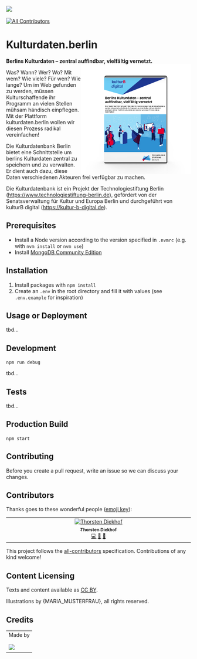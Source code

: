 ![](https://img.shields.io/badge/Built%20with%20%E2%9D%A4%EF%B8%8F-at%20Technologiestiftung%20Berlin-blue)

<!-- ALL-CONTRIBUTORS-BADGE:START - Do not remove or modify this section -->
[![All Contributors](https://img.shields.io/badge/all_contributors-1-orange.svg?style=flat-square)](#contributors-)
<!-- ALL-CONTRIBUTORS-BADGE:END -->

# Kulturdaten.berlin

**Berlins Kulturdaten – zentral auffindbar, vielfältig vernetzt.**
<img src="./media/verpackung.png" align="right" width="300">

Was? Wann? Wer? Wo? Mit wem? Wie viele? Für wen? Wie lange? Um im Web gefunden zu werden, müssen Kulturschaffende ihr Programm an vielen Stellen mühsam händisch einpflegen. Mit der Plattform kulturdaten.berlin wollen wir diesen Prozess radikal vereinfachen!

Die Kulturdatenbank Berlin bietet eine Schnittstelle um berlins Kulturdaten zentral zu speichern und zu verwalten. Er dient auch dazu, diese Daten verschiedenen Akteuren frei verfügbar zu machen.

Die Kulturdatenbank ist ein Projekt der Technologiestiftung Berlin (<https://www.technologiestiftung-berlin.de>), gefördert von der Senatsverwaltung für Kultur und Europa Berlin und durchgeführt von kulturB digital (<https://kultur-b-digital.de>).

## Prerequisites

- Install a Node version according to the version specified in `.nvmrc` (e.g. with `nvm install` or `nvm use`)
- Install [MongoDB Community Edition](https://www.mongodb.com/docs/manual/administration/install-community/)

## Installation

1. Install packages with `npm install`
2. Create an `.env` in the root directory and fill it with values (see `.env.example` for inspiration)

## Usage or Deployment

tbd...

## Development

```shell
npm run debug
```

tbd...

## Tests

tbd...

## Production Build

```shell
npm start
```

## Contributing

Before you create a pull request, write an issue so we can discuss your changes.

## Contributors

Thanks goes to these wonderful people ([emoji key](https://allcontributors.org/docs/en/emoji-key)):

<!-- ALL-CONTRIBUTORS-LIST:START - Do not remove or modify this section -->
<!-- prettier-ignore-start -->
<!-- markdownlint-disable -->
<table>
  <tbody>
    <tr>
      <td align="center" valign="top" width="14.28%"><a href="https://github.com/ThorstenDiekhof"><img src="https://avatars.githubusercontent.com/u/121924163?v=4?s=64" width="64px;" alt="Thorsten Diekhof"/><br /><sub><b>Thorsten Diekhof</b></sub></a><br /><a href="https://github.com/technologiestiftung/kulturdaten.berlin/commits?author=ThorstenDiekhof" title="Code">💻</a> <a href="#ideas-ThorstenDiekhof" title="Ideas, Planning, & Feedback">🤔</a> <a href="https://github.com/technologiestiftung/kulturdaten.berlin/pulls?q=is%3Apr+reviewed-by%3AThorstenDiekhof" title="Reviewed Pull Requests">👀</a></td>
    </tr>
  </tbody>
</table>

<!-- markdownlint-restore -->
<!-- prettier-ignore-end -->

<!-- ALL-CONTRIBUTORS-LIST:END -->

This project follows the [all-contributors](https://github.com/all-contributors/all-contributors) specification. Contributions of any kind welcome!

## Content Licensing

Texts and content available as [CC BY](https://creativecommons.org/licenses/by/3.0/de/).

Illustrations by {MARIA_MUSTERFRAU}, all rights reserved.

## Credits

<table>
  <tr>
    <td>
      Made by <a href="https://www.technologiestiftung-berlin.de/">
        <br />
        <br />
        <img width="150" src="https://citylab-berlin.org/wp-content/uploads/2021/05/tsb.svg" />
      </a>
    </td>
  </tr>
</table>
